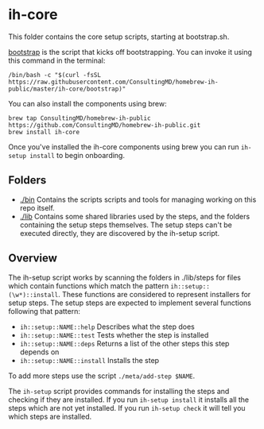 # ih-core

This folder contains the core setup scripts, starting at bootstrap.sh.

[bootstrap](./bootstrap) is the script that kicks off bootstrapping.
You can invoke it using this command in the terminal:

```
/bin/bash -c "$(curl -fsSL https://raw.githubusercontent.com/ConsultingMD/homebrew-ih-public/master/ih-core/bootstrap)"
```

You can also install the components using brew:

```
brew tap ConsultingMD/homebrew-ih-public https://github.com/ConsultingMD/homebrew-ih-public.git
brew install ih-core
```

Once you've installed the ih-core components using brew you can run `ih-setup install` to begin onboarding.

## Folders

- [./bin](./bin) Contains the scripts scripts and tools for managing working on this repo itself.
- [./lib](./lib) Contains some shared libraries used by the steps, and the folders containing the setup
  steps themselves. The setup steps can't be executed directly, they are discovered by the ih-setup script.


## Overview

The ih-setup script works by scanning the folders in ./lib/steps for files which contain functions
which match the pattern `ih::setup::(\w*)::install`. These functions are considered to represent installers
for setup steps. The setup steps are expected to implement several functions following that pattern:

- `ih::setup::NAME::help` Describes what the step does
- `ih::setup::NAME::test` Tests whether the step is installed
- `ih::setup::NAME::deps` Returns a list of the other steps this step depends on
- `ih::setup::NAME::install` Installs the step

To add more steps use the script `./meta/add-step $NAME`.

The `ih-setup` script provides commands for installing the steps and checking if they are installed.
If you run `ih-setup install` it installs all the steps which are not yet installed.
If you run `ih-setup check` it will tell you which steps are installed.
